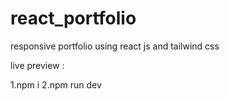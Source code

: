 # react_portfolio
responsive portfolio using react js and tailwind css

live preview : 

1.npm i
2.npm run dev


